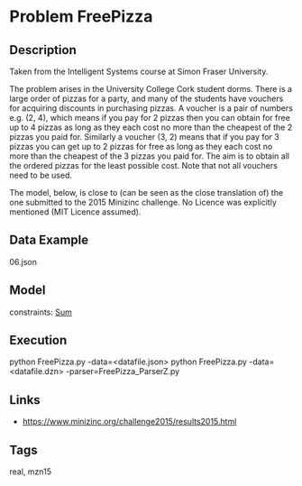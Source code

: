 # Problem FreePizza
## Description
Taken from the Intelligent Systems course at Simon Fraser University.

The problem arises in the University College Cork student dorms. There is a large order
of pizzas for a party, and many of the students have vouchers for acquiring discounts in purchasing
pizzas. A voucher is a pair of numbers e.g. (2, 4), which means if you pay for 2 pizzas then you can
obtain for free up to 4 pizzas as long as they each cost no more than the cheapest of the 2 pizzas you
paid for. Similarly a voucher (3, 2) means that if you pay for 3 pizzas you can get up to 2 pizzas for
free as long as they each cost no more than the cheapest of the 3 pizzas you paid for. The aim is to
obtain all the ordered pizzas for the least possible cost. Note that not all vouchers need to be used.

The model, below, is close to (can be seen as the close translation of) the one submitted to the 2015 Minizinc challenge.
No Licence was explicitly mentioned (MIT Licence assumed).

## Data Example
  06.json

## Model
  constraints: [Sum](http://pycsp.org/documentation/constraints/Sum)

## Execution
  python FreePizza.py -data=<datafile.json>
  python FreePizza.py -data=<datafile.dzn> -parser=FreePizza_ParserZ.py

## Links
  - https://www.minizinc.org/challenge2015/results2015.html

## Tags
  real, mzn15
